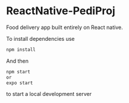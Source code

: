 # ReactNative-PediProj
Food delivery app built entirely on React native.

To install dependencies use 
```bash
npm install
```

And then
```bash
npm start 
or
expo start
```

to start a local development server


